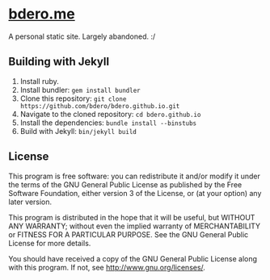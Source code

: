 [bdero.me](http://bdero.me)
===========================
A personal static site. Largely abandoned. :/


Building with Jekyll
--------------------
1. Install ruby.
2. Install bundler: `gem install bundler`
3. Clone this repository: `git clone https://github.com/bdero/bdero.github.io.git`
4. Navigate to the cloned repository: `cd bdero.github.io`
5. Install the dependencies: `bundle install --binstubs`
6. Build with Jekyll: `bin/jekyll build`


License
-------
This program is free software: you can redistribute it and/or modify
it under the terms of the GNU General Public License as published by
the Free Software Foundation, either version 3 of the License, or
(at your option) any later version.

This program is distributed in the hope that it will be useful,
but WITHOUT ANY WARRANTY; without even the implied warranty of
MERCHANTABILITY or FITNESS FOR A PARTICULAR PURPOSE.  See the
GNU General Public License for more details.

You should have received a copy of the GNU General Public License
along with this program.  If not, see <http://www.gnu.org/licenses/>.
